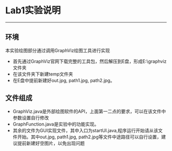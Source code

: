 # Lab1实验说明

------

## 环境

本实验绘图部分通过调用GraphViz绘图工具进行实现

 -  首先通过GraphViz官网下载完整的工具包，然后解压到E盘，形成E:\graphviz文件夹
 - 在该文件夹下新建temp文件夹
 - 在E盘中提前新建好out.jpg, path1.jpg, path2.jpg。

## 文件组成

 - GraphViz.java是外部绘图软件的API，上面第一二点的要求，可以在该文件中参数设置自行修改
 - GraphFunction.java是实验中的功能实现。
 - 其余的文件为GUI实现文件，其中入口为startUI.java,程序运行开始请从该文件开始。其中out.jpg, path1.jpg, path2.jpg等文件中途路径可以自行设置，建议提前新建好空图片，以免出现问题



